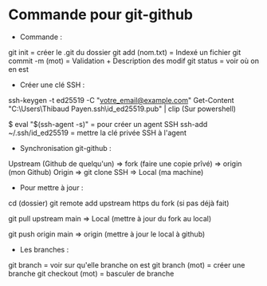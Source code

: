 # Commande pour git-github

- Commande :

git init = créer le .git du dossier
git add (nom.txt) = Indexé un fichier
git commit -m (mot) = Validation + Description des modif
git status = voir où on en est

- Créer une clé SSH :

ssh-keygen -t ed25519 -C "votre_email@example.com"
Get-Content "C:\Users\Thibaud Payen\.ssh\id_ed25519.pub" | clip (Sur powershell)

$ eval "$(ssh-agent -s)" = pour créer un agent SSH 
ssh-add ~/.ssh/id_ed25519 = mettre la clé privée SSH à l'agent


- Synchronisation git-github :

Upstream (Github de quelqu'un) => fork (faire une copie prîvé) => origin (mon Github)
Origin => git clone SSH => Local (ma machine)


- Pour mettre à jour :

cd (dossier)
git remote add upstream https du fork (si pas déjà fait)

git pull upstream main => Local (mettre à jour du fork au local)

git push origin main => origin (mettre à jour le local à github)


- Les branches :

git branch = voir sur qu'elle branche on est
git branch (mot) = créer une branche
git checkout (mot) = basculer de branche




